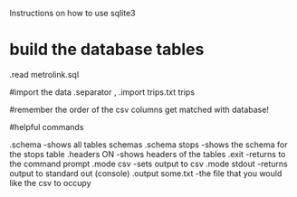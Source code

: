 Instructions on how to use sqlite3

# build the database tables
.read metrolink.sql

#import the data
.separator ,
.import trips.txt trips

#remember the order of the csv columns get matched with database!

#helpful commands

.schema             -shows all tables schemas
.schema stops       -shows the schema for the stops table
.headers ON         -shows headers of the tables
.exit               -returns to the command prompt
.mode csv           -sets output to csv
.mode stdout        -returns output to standard out (console)
.output some.txt    -the file that you would like the csv to occupy
